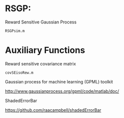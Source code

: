 # RSGP: 
Reward Sensitive Gaussian Process

  	RSGPsim.m


# Auxiliary Functions

Reward sensitive covariance matrix

  	covSEisoRew.m

Gaussian process for machine learning (GPML) toolkit

http://www.gaussianprocess.org/gpml/code/matlab/doc/

ShadedErrorBar

https://github.com/raacampbell/shadedErrorBar
